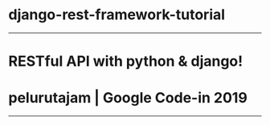 # django-rest-framework-tutorial
---
# RESTful API with python & django!
# pelurutajam | Google Code-in 2019
---
